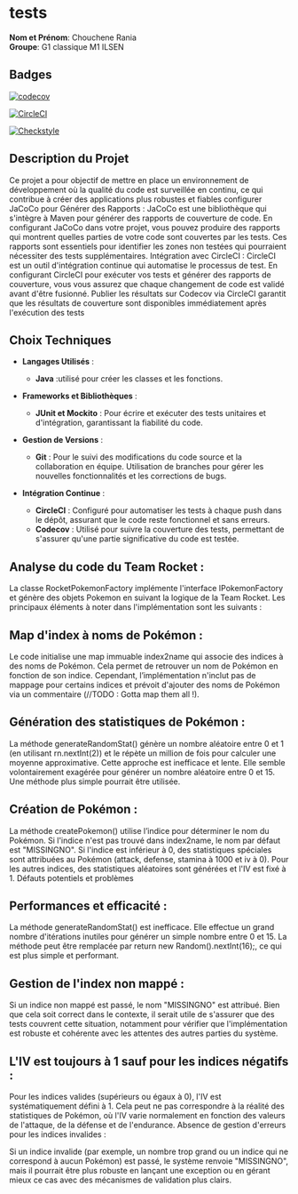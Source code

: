 # tests

**Nom et Prénom**: Chouchene Rania  
**Groupe**: G1 classique M1 ILSEN 
## Badges

[![codecov](https://codecov.io/github/raniaChouchene/ceri-m1-techniques-de-test/graph/badge.svg?token=OGF8K4SKOT)](https://codecov.io/github/raniaChouchene/ceri-m1-techniques-de-test)

[![CircleCI](https://dl.circleci.com/status-badge/img/circleci/8xP7i7kutk8fowA52YizE3/5vTXjkExPP9eLTud7TA2wA/tree/master.svg?style=svg)](https://dl.circleci.com/status-badge/redirect/circleci/8xP7i7kutk8fowA52YizE3/5vTXjkExPP9eLTud7TA2wA/tree/master)

[![Checkstyle](https://img.shields.io/badge/Checkstyle-passed-brightgreen)](https://circleci.com/gh/Rania2245/ceri-m1-techniques-de-test/tree/main)

## Description du Projet

Ce projet a pour objectif de mettre en place un environnement de développement où la qualité du code est surveillée en continu, ce qui contribue à créer des applications plus robustes et fiables
configurer JaCoCo pour Générer des Rapports :
JaCoCo est une bibliothèque qui s'intègre à Maven pour générer des rapports de couverture de code. En configurant JaCoCo dans votre projet, vous pouvez produire des rapports qui montrent quelles parties de votre code sont couvertes par les tests. Ces rapports sont essentiels pour identifier les zones non testées qui pourraient nécessiter des tests supplémentaires.
Intégration avec CircleCI :
CircleCI est un outil d'intégration continue qui automatise le processus de test. En configurant CircleCI pour exécuter vos tests et générer des rapports de couverture, vous vous assurez que chaque changement de code est validé avant d'être fusionné. Publier les résultats sur Codecov via CircleCI garantit que les résultats de couverture sont disponibles immédiatement après l'exécution des tests


## Choix Techniques

- **Langages Utilisés** : 
  - **Java** :utilisé pour créer les classes et les fonctions.
 
 

- **Frameworks et Bibliothèques** : 

  - **JUnit et Mockito** : Pour écrire et exécuter des tests unitaires et d'intégration, garantissant la fiabilité du code.

- **Gestion de Versions** : 
  - **Git** : Pour le suivi des modifications du code source et la collaboration en équipe. Utilisation de branches pour gérer les nouvelles fonctionnalités et les corrections de bugs.

- **Intégration Continue** : 
  - **CircleCI** : Configuré pour automatiser les tests à chaque push dans le dépôt, assurant que le code reste fonctionnel et sans erreurs.
  - **Codecov** : Utilisé pour suivre la couverture des tests, permettant de s'assurer qu'une partie significative du code est testée.
 
    


## Analyse du code du Team Rocket :
La classe RocketPokemonFactory implémente l'interface IPokemonFactory et génère des objets Pokemon en suivant la logique de la Team Rocket. Les principaux éléments à noter dans l'implémentation sont les suivants :

## Map d'index à noms de Pokémon :

Le code initialise une map immuable index2name qui associe des indices à des noms de Pokémon. Cela permet de retrouver un nom de Pokémon en fonction de son indice.
Cependant, l’implémentation n'inclut pas de mappage pour certains indices et prévoit d'ajouter des noms de Pokémon via un commentaire (//TODO : Gotta map them all !).
 ## Génération des statistiques de Pokémon :
La méthode generateRandomStat() génère un nombre aléatoire entre 0 et 1 (en utilisant rn.nextInt(2)) et le répète un million de fois pour calculer une moyenne approximative. Cette approche est inefficace et lente. Elle semble volontairement exagérée pour générer un nombre aléatoire entre 0 et 15. Une méthode plus simple pourrait être utilisée.
 ## Création de Pokémon :
La méthode createPokemon() utilise l’indice pour déterminer le nom du Pokémon. Si l'indice n'est pas trouvé dans index2name, le nom par défaut est "MISSINGNO".
Si l'indice est inférieur à 0, des statistiques spéciales sont attribuées au Pokémon (attack, defense, stamina à 1000 et iv à 0).
Pour les autres indices, des statistiques aléatoires sont générées et l'IV est fixé à 1.
Défauts potentiels et problèmes
## Performances et efficacité :
La méthode generateRandomStat() est inefficace. Elle effectue un grand nombre d'itérations inutiles pour générer un simple nombre entre 0 et 15. La méthode peut être remplacée par return new Random().nextInt(16);, ce qui est plus simple et performant.
## Gestion de l'index non mappé :
Si un indice non mappé est passé, le nom "MISSINGNO" est attribué. Bien que cela soit correct dans le contexte, il serait utile de s'assurer que des tests couvrent cette situation, notamment pour vérifier que l'implémentation est robuste et cohérente avec les attentes des autres parties du système.
## L'IV est toujours à 1 sauf pour les indices négatifs :
Pour les indices valides (supérieurs ou égaux à 0), l'IV est systématiquement défini à 1. Cela peut ne pas correspondre à la réalité des statistiques de Pokémon, où l'IV varie normalement en fonction des valeurs de l'attaque, de la défense et de l'endurance.
Absence de gestion d'erreurs pour les indices invalides :

Si un indice invalide (par exemple, un nombre trop grand ou un indice qui ne correspond à aucun Pokémon) est passé, le système renvoie "MISSINGNO", mais il pourrait être plus robuste en lançant une exception ou en gérant mieux ce cas avec des mécanismes de validation plus clairs.

